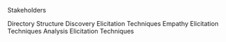 Stakeholders


Directory Structure
Discovery Elicitation Techniques
Empathy Elicitation Techniques
Analysis Elicitation Techniques